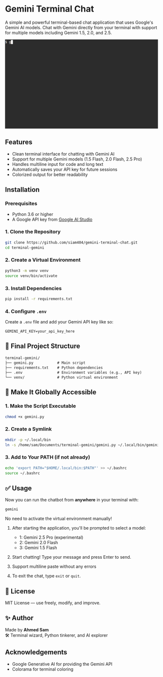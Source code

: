 # Gemini Terminal Chat

A simple and powerful terminal-based chat application that uses Google's Gemini AI models. Chat with Gemini directly from your terminal with support for multiple models including Gemini 1.5, 2.0, and 2.5.

![Demo](demo.gif)

## Features

- Clean terminal interface for chatting with Gemini AI
- Support for multiple Gemini models (1.5 Flash, 2.0 Flash, 2.5 Pro)
- Handles multiline input for code and long text
- Automatically saves your API key for future sessions
- Colorized output for better readability

## Installation

### Prerequisites

- Python 3.6 or higher
- A Google API key from [Google AI Studio](https://makersuite.google.com/app/apikey)


### 1. Clone the Repository

```bash
git clone https://github.com/siam404/gemini-terminal-chat.git
cd terminal-gemini
```

### 2. Create a Virtual Environment

```bash
python3 -m venv venv
source venv/bin/activate
```

### 3. Install Dependencies

```bash
pip install -r requirements.txt
```

### 4. Configure `.env`

Create a `.env` file and add your Gemini API key like so:

```env
GEMINI_API_KEY=your_api_key_here
```

## 📁 Final Project Structure

```
terminal-gemini/
├── gemini.py           # Main script
├── requirements.txt    # Python dependencies
├── .env                # Environment variables (e.g., API key)
└── venv/               # Python virtual environment
```


## 🚀 Make It Globally Accessible


### 1. Make the Script Executable

```bash
chmod +x gemini.py
```

### 2. Create a Symlink

```bash
mkdir -p ~/.local/bin
ln -s /home/sam/Documents/terminal-gemini/gemini.py ~/.local/bin/gemini
```

### 3. Add to Your PATH (if not already)

```bash
echo 'export PATH="$HOME/.local/bin:$PATH"' >> ~/.bashrc
source ~/.bashrc
```

## ✅ Usage

Now you can run the chatbot from **anywhere** in your terminal with:

```bash
gemini
```
No need to activate the virtual environment manually!

1. After starting the application, you'll be prompted to select a model:
   - 1: Gemini 2.5 Pro (experimental)
   - 2: Gemini 2.0 Flash
   - 3: Gemini 1.5 Flash

2. Start chatting! Type your message and press Enter to send.

3. Support multiline paste without any errors

4. To exit the chat, type `exit` or `quit`.


## 📄 License

MIT License — use freely, modify, and improve.

## ✨ Author

Made by **Ahmed Sam**  
🛠️ Terminal wizard, Python tinkerer, and AI explorer

## Acknowledgements

- Google Generative AI for providing the Gemini API
- Colorama for terminal coloring 
